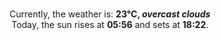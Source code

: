 <p  align="center"><br/>Currently, the weather is: <b> 23°C, <i>overcast clouds</i></b></br>Today, the sun rises at <b>05:56</b> and sets at <b>18:22</b>.</p>